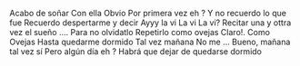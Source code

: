 Acabo de soñar
Con ella 
Obvio
Por primera vez eh ? 
Y no recuerdo lo que fue
Recuerdo despertarme y decir
Ayyy la vi
La vi
La vi? 
Recitar una y ottra vez el sueño ....
Para no olvidatlo
Repetirlo como ovejas
Claro!.
Como Ovejas
Hasta quedarme dormido 
Tal vez mañana 
No me ...
Bueno, mañana tal vez sí
Pero algún día eh ? 
Habrá que dejar de quedarse dormido 
